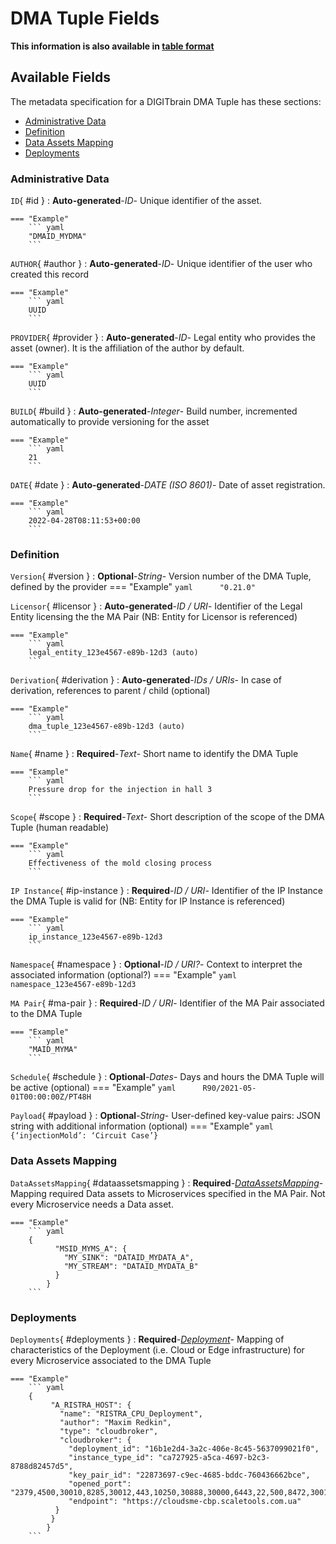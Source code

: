 <style>
  .md-content__button {
    display: none;
  }
</style>
# DMA Tuple Fields

**This information is also available in [table format](/tables/dma_tuple/)**


## Available Fields 

The metadata specification for a DIGITbrain DMA Tuple
has these sections:

- [Administrative Data](#administrative-data)
- [Definition](#definition)
- [Data Assets Mapping](#data-assets-mapping)
- [Deployments](#deployments)


### Administrative Data


`ID`{ #id }
:   **Auto-generated**-*ID*- Unique identifier of the asset.

    === "Example"
        ``` yaml     
        "DMAID_MYDMA"
        ```

`AUTHOR`{ #author }
:   **Auto-generated**-*ID*- Unique identifier of the user who created this record

    === "Example"
        ``` yaml     
        UUID
        ```

`PROVIDER`{ #provider }
:   **Auto-generated**-*ID*- Legal entity who provides the asset (owner). It is the affiliation of the author by default.

    === "Example"
        ``` yaml     
        UUID
        ```

`BUILD`{ #build }
:   **Auto-generated**-*Integer*- Build number, incremented automatically to provide versioning for the asset

    === "Example"
        ``` yaml     
        21
        ```

`DATE`{ #date }
:   **Auto-generated**-*DATE (ISO 8601)*- Date of asset registration.

    === "Example"
        ``` yaml     
        2022-04-28T08:11:53+00:00
        ```


### Definition


`Version`{ #version }
:   **Optional**-*String*- Version number of the DMA Tuple, defined by the provider
    === "Example"
        ``` yaml     
        "0.21.0"
        ```

`Licensor`{ #licensor }
:   **Auto-generated**-*ID / URI*- Identifier of the Legal Entity licensing the the MA Pair (NB: Entity for Licensor is referenced)

    === "Example"
        ``` yaml     
        legal_entity_123e4567-e89b-12d3 (auto)
        ```

`Derivation`{ #derivation }
:   **Auto-generated**-*IDs / URIs*- In case of derivation, references to parent / child (optional)

    === "Example"
        ``` yaml     
        dma_tuple_123e4567-e89b-12d3 (auto)
        ```

`Name`{ #name }
:   **Required**-*Text*- Short name to identify the DMA Tuple

    === "Example"
        ``` yaml     
        Pressure drop for the injection in hall 3
        ```

`Scope`{ #scope }
:   **Required**-*Text*- Short description of the scope of the DMA Tuple (human readable)

    === "Example"
        ``` yaml     
        Effectiveness of the mold closing process
        ```

`IP Instance`{ #ip-instance }
:   **Required**-*ID / URI*- Identifier of the IP Instance the DMA Tuple is valid for (NB: Entity for IP Instance is referenced)

    === "Example"
        ``` yaml     
        ip_instance_123e4567-e89b-12d3
        ```

`Namespace`{ #namespace }
:   **Optional**-*ID / URI?*- Context to interpret the associated information (optional?)
    === "Example"
        ``` yaml     
        namespace_123e4567-e89b-12d3
        ```

`MA Pair`{ #ma-pair }
:   **Required**-*ID / URI*- Identifier of the MA Pair associated to the DMA Tuple

    === "Example"
        ``` yaml     
        "MAID_MYMA"
        ```

`Schedule`{ #schedule }
:   **Optional**-*Dates*- Days and hours the DMA Tuple will be active (optional)
    === "Example"
        ``` yaml     
        R90/2021-05-01T00:00:00Z/PT48H
        ```

`Payload`{ #payload }
:   **Optional**-*String*- User-defined key-value pairs: JSON string with additional information (optional)
    === "Example"
        ``` yaml     
        {‘injectionMold’: ‘Circuit Case’}
        ```


### Data Assets Mapping


`DataAssetsMapping`{ #dataassetsmapping }
:   **Required**-*[DataAssetsMapping](../dataassetsmapping.md)*- Mapping required Data assets to Microservices specified in the MA Pair. Not every Microservice needs a Data asset.

    === "Example"
        ``` yaml     
        {
              "MSID_MYMS_A": {
                "MY_SINK": "DATAID_MYDATA_A",
                "MY_STREAM": "DATAID_MYDATA_B"
              }
            }
        ```


### Deployments


`Deployments`{ #deployments }
:   **Required**-*[Deployment](../deployment.md)*- Mapping of characteristics of the Deployment (i.e. Cloud or Edge infrastructure) for every Microservice associated to the DMA Tuple

    === "Example"
        ``` yaml     
        {
             "A_RISTRA_HOST": {
               "name": "RISTRA_CPU_Deployment",
               "author": "Maxim Redkin",
               "type": "cloudbroker",
               "cloudbroker": {
                 "deployment_id": "16b1e2d4-3a2c-406e-8c45-5637099021f0",
                 "instance_type_id": "ca727925-a5ca-4697-b2c3-8788d82457d5",
                 "key_pair_id": "22873697-c9ec-4685-bddc-760436662bce",
                 "opened_port": "2379,4500,30010,8285,30012,443,10250,30888,30000,6443,22,500,8472,30012,4500,500",
                 "endpoint": "https://cloudsme-cbp.scaletools.com.ua"
              }
             }
            }
        ```
